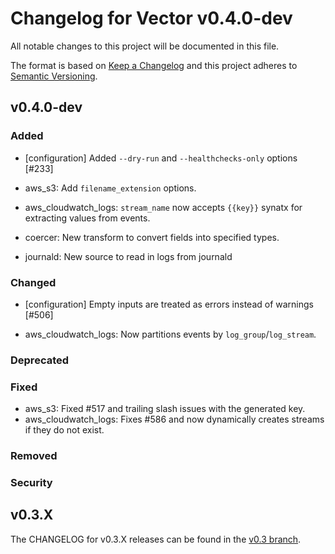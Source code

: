
# Changelog for Vector v0.4.0-dev

All notable changes to this project will be documented in this file.

The format is based on [Keep a Changelog](http://keepachangelog.com/en/1.0.0/)
and this project adheres to [Semantic Versioning](http://semver.org/spec/v2.0.0.html).

## v0.4.0-dev

### Added
  - [configuration] Added `--dry-run` and `--healthchecks-only` options [#233]

- aws_s3: Add `filename_extension` options.
- aws_cloudwatch_logs: `stream_name` now accepts `{{key}}` synatx for extracting values from events.
- coercer: New transform to convert fields into specified types.
- journald: New source to read in logs from journald

### Changed
  - [configuration] Empty inputs are treated as errors instead of warnings [#506]

- aws_cloudwatch_logs: Now partitions events by `log_group`/`log_stream`.

### Deprecated

### Fixed

- aws_s3: Fixed #517 and trailing slash issues with the generated key.
- aws_cloudwatch_logs: Fixes #586 and now dynamically creates streams if they do not exist.

### Removed

### Security

## v0.3.X

The CHANGELOG for v0.3.X releases can be found in the [v0.3 branch](https://github.com/timberio/vector/blob/v0.3/CHANGELOG.md).
